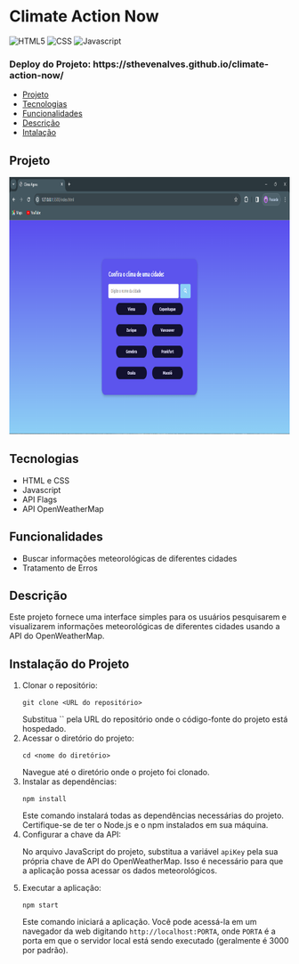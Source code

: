 <h1>Climate Action Now</h1>

 ![HTML5](https://img.shields.io/badge/HTML5-E34F26?style=for-the-badge&logo=html5&logoColor=white)
 ![CSS](https://img.shields.io/badge/CSS3-1572B6?style=for-the-badge&logo=css3&logoColor=white)
 ![Javascript](https://img.shields.io/badge/JavaScript-F7DF1E.svg?style=for-the-badge&logo=JavaScript&logoColor=black)

<h3>Deploy do Projeto: https://sthevenalves.github.io/climate-action-now/</h3>

 <ul>
    <li><a href="#proj">Projeto</a>
    <li><a href="#tec">Tecnologias</a>
    <li><a href="#func">Funcionalidades</a> 
    <li><a href="#desc">Descrição</a> 
    <li><a href="#inst">Intalação</a> 
 </ul> 

<h2 id="proj">Projeto</h2>
 
   <td><img src="https://github.com/sthevenalves/climate-action-now/blob/main/printscreen-project/weather-img-01.png" alt="Imagem 1" height="462" width="866"></td>


 <h2 id="tec">Tecnologias</h2>
  <ul>
    <li>HTML e CSS</li>
    <li>Javascript</li>
    <li>API Flags</li>
    <li>API OpenWeatherMap </li>
  </ul>

  <h2 id="func">Funcionalidades</h2>
  <ul>
    <li>Buscar informações meteorológicas de diferentes cidades</li>
    <li>Tratamento de Erros</li>
  </ul>

<h2 id="desc">Descrição</h2>
<p>Este projeto fornece uma interface simples para os usuários pesquisarem e visualizarem informações meteorológicas de diferentes cidades usando a API do OpenWeatherMap.</p>

<h2 id="inst">Instalação do Projeto</h2>
    <ol>
        <li>Clonar o repositório:
            <pre><code>git clone &lt;URL do repositório&gt;</code></pre>
            Substitua `<URL do repositório>` pela URL do repositório onde o código-fonte do projeto está hospedado.
        </li>
        <li>Acessar o diretório do projeto:
            <pre><code>cd &lt;nome do diretório&gt;</code></pre>
            Navegue até o diretório onde o projeto foi clonado.
        </li>
        <li>Instalar as dependências:
            <pre><code>npm install</code></pre>
            Este comando instalará todas as dependências necessárias do projeto. Certifique-se de ter o Node.js e o npm instalados em sua máquina.
        </li>
        <li>Configurar a chave da API:
            <p>No arquivo JavaScript do projeto, substitua a variável <code>apiKey</code> pela sua própria chave de API do OpenWeatherMap. Isso é necessário para que a aplicação possa acessar os dados meteorológicos.</p>
        </li>
        <li>Executar a aplicação:
            <pre><code>npm start</code></pre>
            Este comando iniciará a aplicação. Você pode acessá-la em um navegador da web digitando <code>http://localhost:PORTA</code>, onde <code>PORTA</code> é a porta em que o servidor local está sendo executado (geralmente é 3000 por padrão).
        </li>
    </ol>














